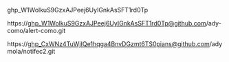 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


https://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@github.com/ady-como/alert-como.git

https://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@github.com/adymola/notifec2.git
